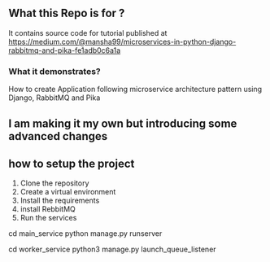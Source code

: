 ## What this Repo is for ?
It contains source code for tutorial published at
https://medium.com/@mansha99/microservices-in-python-django-rabbitmq-and-pika-fe1adb0c6a1a

### What it demonstrates?
How to create Application following microservice architecture pattern using Django, RabbitMQ and Pika


## I am making it my own but introducing some advanced changes

## how to setup the project
1. Clone the repository
2. Create a virtual environment
3. Install the requirements
4. install RebbitMQ
5. Run the services

cd main_service
python manage.py runserver

cd worker_service
  python3 manage.py launch_queue_listener
